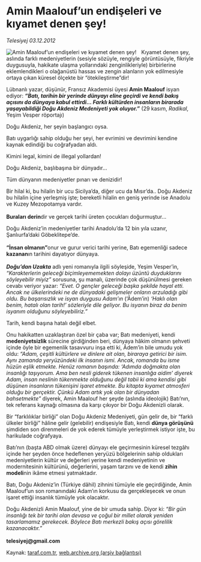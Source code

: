 # Amin Maalouf’un endişeleri ve kıyamet denen şey!

*Telesiyej 03.12.2012*

<div class="yazi"><img align="left" alt="Amin Maalouf’un endişeleri ve kıyamet denen şey!" border="0" src="http://www.taraf.com.tr/fotoraflar/makaleler/amin-maalouf-un-endiseleri-ve-kiyamet-denen-sey_1688_orijinal.jpg" style="border-right-width:10px; border-color:#FFFFFF"/><p>Kıyamet denen şey, aslında farklı medeniyetlerin (sesiyle sözüyle, rengiyle görüntüsüyle, fikriyle duygusuyla, hakikate ulaşma yollarındaki zenginlikleriyle) birbirlerine eklemlendikleri o olağanüstü hassas ve zengin alanların yok edilmesiyle ortaya çıkan küresel ölçekte bir “ötekileştirme”dir!</p>
<p>Lübnanlı yazar, düşünür, Fransız Akademisi üyesi <b>Amin Maalouf</b> isyan ediyor: <b><i>“Batı, tarihin bir yerinde dünyayı eline geçirdi ve kendi bakış açısını da dünyaya kabul ettirdi... Farklı kültürden insanların birarada yaşayabildiği Doğu Akdeniz Medeniyeti yok oluyor.”</i></b><i> </i>(29 kasım, <i>Radikal</i>, Yeşim Vesper röportajı)</p>
<p>Doğu Akdeniz, her şeyin başlangıcı oysa.</p>
<p>Batı uygarlığı sahip olduğu her şeyi, her evrimini ve devrimini kendine kaynak edindiği bu coğrafyadan aldı. </p>
<p>Kimini legal, kimini de illegal yollardan!</p>
<p>Doğu Akdeniz, başlıbaşına bir dünyadır...</p>
<p>Tüm dünyanın medeniyetler pınarı ve denizidir!</p>
<p>Bir hilal ki, bu hilalin bir ucu Sicilya’da, diğer ucu da Mısır’da.. Doğu Akdeniz bu hilalin içine yerleşmiş işte; bereketli hilalin en geniş yerinde ise Anadolu ve Kuzey Mezopotamya vardır.<br/><br/><b>Buraları derin</b>dir ve gerçek tarihi üreten çocukları doğurmuştur...</p>
<p>Doğu Akdeniz’in medeniyetler tarihi Anadolu’da 12 bin yıla uzanır, Şanlıurfa’daki Göbeklitepe’de.<br/><br/><b>“İnsan olmanın</b><b>”</b>onur ve gurur verici tarihi yerine, Batı egemenliği sadece<b><i> </i>kazanan</b>ın tarihini dayatıyor dünyaya.<br/><br/><b><i>Doğu’dan Uzakta</i></b> adlı yeni romanıyla ilgili söyleşide, Yeşim Vesper’in, <i>“Karakterlerin geleceği biçimleyememekten dolayı üzüntü duyduklarını söyleyebilir miyiz”</i> sorusuna, şu manalı, üzerinde çok düşünülmesi gereken cevabı veriyor yazar: <i>“Evet. O gençler geleceği başka şekilde hayal etti. Ancak ne ülkelerindeki ne de dünyadaki gelişmeler onların arzuladığı gibi oldu. Bu başarısızlık ve isyan duygusu Adam’ın </i>(‘Âdem’in)<i> ‘Haklı olan benim, hatalı olan tarih!’ sözleriyle dile geliyor. Bu isyanın biraz da benim isyanım olduğunu söyleyebiliriz.”</i></p>
<p>Tarih, kendi başına hatalı değil elbet.</p>
<p>Onu hakikatten uzaklaştıran özel bir çaba var; Batı medeniyeti, kendi<b> medeniyetsizlik </b>sürecine girdiğinden beri, dünyaya hâkim olmanın şehveti içinde öyle bir egemenlik tasavvuru inşa etti ki, Âdem’in bile umudu yok oldu: <i>“Adam, çeşitli kültürlere ve dinlere ait olan, biraraya getirici bir isim. Aynı zamanda yeryüzündeki ilk insanın ismi. Ancak, romanda bu isme hüzün eşlik etmekte. Henüz romanın başında: ‘Adımda doğmakta olan insanlığı taşıyorum. Ama ben nesli giderek tükenen insanlığa aidim’ diyerek Adam, insan neslinin tükenmekte olduğunu değil tabii ki ama kendisi gibi düşünen insanların tükenişini işaret etmekte. Bu kitapta kıyamet atmosferi olduğu bir gerçektir. Çünkü Adam artık yok olan bir dünyadan bahsetmekte”</i> diyerek, Amin Maalouf her şeyde (aslında ideolojik) Batı’nın, tek referans kaynağı olmasına da karşı çıkıyor bir Doğu Akdenizli olarak.</p>
<p>Bir “farklılıklar birliği” olan Doğu Akdeniz Medeniyeti, gün gelir de, bir “farklı ülkeler birliği” hâline gelir (gelebilir) endişesiyle Batı, kendi <b>dünya görüşünü</b> şimdiden son direnmeleri de yok ederek tümüyle yerleştirmek istiyor işte, bu harikulade coğrafyaya.</p>
<p>Batı’nın (başta ABD olmak üzere) dünyayı ele geçirmesinin küresel tezgâhı içinde her şeyden önce hedeflenen yeryüzü bölgelerinin sahip oldukları medeniyetlerin kültür ve değerleri yerine kendi medeniyetinin ve modernitesinin kültürünü, değerlerini, yaşam tarzını ve de kendi <b>zihin modeli</b>nin ikâme etmesi yatmaktadır.</p>
<p>Batı, Doğu Akdeniz’in (Türkiye dâhil) zihnini tümüyle ele geçirdiğinde, Amin Maalouf’un son romanındaki Adam’ın korkusu da gerçekleşecek ve onun işaret ettiği insanlık tümüyle yok olacaktır.</p>
<p>Doğu Akdenizli Amin Maalouf, yine de bir umuda sahip. Diyor ki: <i>“Bir gün insanlığı tek bir tarihi olan devasa ve çoğul bir millet olarak yeniden tasarlamamız gerekecek. Böylece Batı merkezli bakış açısı görelilik kazanacaktır.”<br/><br/></i><strong><b>telesiyej@gmail.com</b></strong></p>

</div>

Kaynak: [taraf.com.tr](http://www.taraf.com.tr/telesiyej/makale-amin-maalouf-un-endiseleri-ve-kiyamet-denen-sey.htm), [web.archive.org (arşiv bağlantısı)](http://web.archive.org/web/20131107121139/http://www.taraf.com.tr/telesiyej/makale-amin-maalouf-un-endiseleri-ve-kiyamet-denen-sey.htm)
